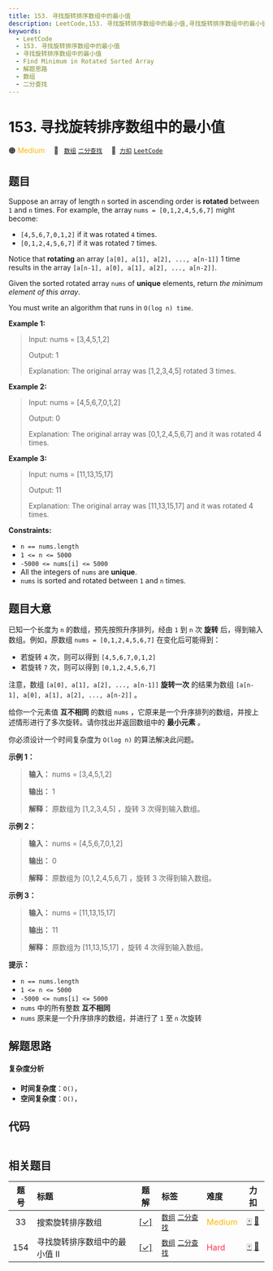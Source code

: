 ```yaml
---
title: 153. 寻找旋转排序数组中的最小值
description: LeetCode,153. 寻找旋转排序数组中的最小值,寻找旋转排序数组中的最小值,Find Minimum in Rotated Sorted Array,解题思路,数组,二分查找
keywords:
  - LeetCode
  - 153. 寻找旋转排序数组中的最小值
  - 寻找旋转排序数组中的最小值
  - Find Minimum in Rotated Sorted Array
  - 解题思路
  - 数组
  - 二分查找
---
```


# 153. 寻找旋转排序数组中的最小值

🟠 <font color=#ffb800>Medium</font>&emsp; 🔖&ensp; [`数组`](/tag/array.md) [`二分查找`](/tag/binary-search.md)&emsp; 🔗&ensp;[`力扣`](https://leetcode.cn/problems/find-minimum-in-rotated-sorted-array) [`LeetCode`](https://leetcode.com/problems/find-minimum-in-rotated-sorted-array)

## 题目

Suppose an array of length `n` sorted in ascending order is **rotated**
between `1` and `n` times. For example, the array `nums = [0,1,2,4,5,6,7]`
might become:

  * `[4,5,6,7,0,1,2]` if it was rotated `4` times.
  * `[0,1,2,4,5,6,7]` if it was rotated `7` times.

Notice that **rotating** an array `[a[0], a[1], a[2], ..., a[n-1]]` 1 time
results in the array `[a[n-1], a[0], a[1], a[2], ..., a[n-2]]`.

Given the sorted rotated array `nums` of **unique** elements, return _the
minimum element of this array_.

You must write an algorithm that runs in `O(log n) time`.



**Example 1:**

> Input: nums = [3,4,5,1,2]
> 
> Output: 1
> 
> Explanation: The original array was [1,2,3,4,5] rotated 3 times.

**Example 2:**

> Input: nums = [4,5,6,7,0,1,2]
> 
> Output: 0
> 
> Explanation: The original array was [0,1,2,4,5,6,7] and it was rotated 4 times.

**Example 3:**

> Input: nums = [11,13,15,17]
> 
> Output: 11
> 
> Explanation: The original array was [11,13,15,17] and it was rotated 4 times. 

**Constraints:**

  * `n == nums.length`
  * `1 <= n <= 5000`
  * `-5000 <= nums[i] <= 5000`
  * All the integers of `nums` are **unique**.
  * `nums` is sorted and rotated between `1` and `n` times.


## 题目大意

已知一个长度为 `n` 的数组，预先按照升序排列，经由 `1` 到 `n` 次 **旋转** 后，得到输入数组。例如，原数组 `nums =
[0,1,2,4,5,6,7]` 在变化后可能得到：

  * 若旋转 `4` 次，则可以得到 `[4,5,6,7,0,1,2]`
  * 若旋转 `7` 次，则可以得到 `[0,1,2,4,5,6,7]`

注意，数组 `[a[0], a[1], a[2], ..., a[n-1]]` **旋转一次** 的结果为数组 `[a[n-1], a[0], a[1],
a[2], ..., a[n-2]]` 。

给你一个元素值 **互不相同** 的数组 `nums` ，它原来是一个升序排列的数组，并按上述情形进行了多次旋转。请你找出并返回数组中的 **最小元素**
。

你必须设计一个时间复杂度为 `O(log n)` 的算法解决此问题。



**示例 1：**

> 
> 
> 
> 
> 
> **输入：** nums = [3,4,5,1,2]
> 
> **输出：** 1
> 
> **解释：** 原数组为 [1,2,3,4,5] ，旋转 3 次得到输入数组。
> 
> 

**示例 2：**

> 
> 
> 
> 
> 
> **输入：** nums = [4,5,6,7,0,1,2]
> 
> **输出：** 0
> 
> **解释：** 原数组为 [0,1,2,4,5,6,7] ，旋转 3 次得到输入数组。
> 
> 

**示例 3：**

> 
> 
> 
> 
> 
> **输入：** nums = [11,13,15,17]
> 
> **输出：** 11
> 
> **解释：** 原数组为 [11,13,15,17] ，旋转 4 次得到输入数组。
> 
> 



**提示：**

  * `n == nums.length`
  * `1 <= n <= 5000`
  * `-5000 <= nums[i] <= 5000`
  * `nums` 中的所有整数 **互不相同**
  * `nums` 原来是一个升序排序的数组，并进行了 `1` 至 `n` 次旋转


## 解题思路

#### 复杂度分析

- **时间复杂度**：`O()`，
- **空间复杂度**：`O()`，

## 代码

```javascript

```

## 相关题目

<!-- prettier-ignore -->
| 题号 | 标题 | 题解 | 标签 | 难度 | 力扣 |
| :------: | :------ | :------: | :------ | :------ | :------: |
| 33 | 搜索旋转排序数组 | [[✓]](/problem/0033.md) |  [`数组`](/tag/array.md) [`二分查找`](/tag/binary-search.md) | <font color=#ffb800>Medium</font> | [🀄️](https://leetcode.cn/problems/search-in-rotated-sorted-array) [🔗](https://leetcode.com/problems/search-in-rotated-sorted-array) |
| 154 | 寻找旋转排序数组中的最小值 II | [[✓]](/problem/0154.md) |  [`数组`](/tag/array.md) [`二分查找`](/tag/binary-search.md) | <font color=#ff334b>Hard</font> | [🀄️](https://leetcode.cn/problems/find-minimum-in-rotated-sorted-array-ii) [🔗](https://leetcode.com/problems/find-minimum-in-rotated-sorted-array-ii) |